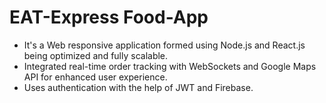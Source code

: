 # EAT-Express Food-App
* It's a Web responsive application formed using Node.js and React.js being optimized and fully scalable.
* Integrated real-time order tracking with WebSockets and Google Maps API for enhanced user experience.
* Uses authentication with the help of JWT and Firebase.
